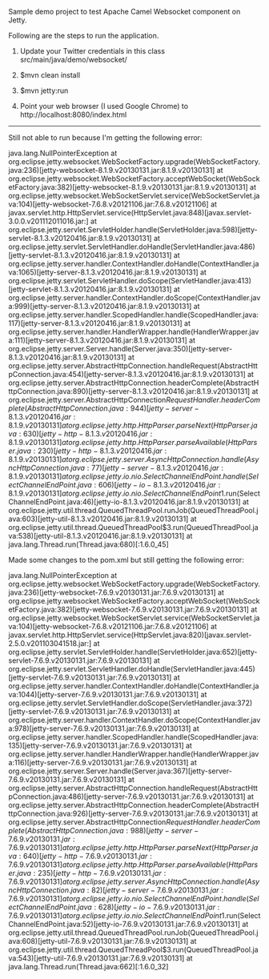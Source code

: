 Sample demo project to test Apache Camel Websocket component on Jetty. 

Following are the steps to run the application. 

1. Update your Twitter credentials in this class src/main/java/demo/websocket/

2. $mvn clean install 

3. $mvn jetty:run 

4. Point your web browser (I used Google Chrome) to
   http://localhost:8080/index.html  



--- 

Still not able to run because I'm getting the following error: 


java.lang.NullPointerException
	at org.eclipse.jetty.websocket.WebSocketFactory.upgrade(WebSocketFactory.java:236)[jetty-websocket-8.1.9.v20130131.jar:8.1.9.v20130131]
	at org.eclipse.jetty.websocket.WebSocketFactory.acceptWebSocket(WebSocketFactory.java:382)[jetty-websocket-8.1.9.v20130131.jar:8.1.9.v20130131]
	at org.eclipse.jetty.websocket.WebSocketServlet.service(WebSocketServlet.java:104)[jetty-websocket-7.6.8.v20121106.jar:7.6.8.v20121106]
	at javax.servlet.http.HttpServlet.service(HttpServlet.java:848)[javax.servlet-3.0.0.v201112011016.jar:]
	at org.eclipse.jetty.servlet.ServletHolder.handle(ServletHolder.java:598)[jetty-servlet-8.1.3.v20120416.jar:8.1.9.v20130131]
	at org.eclipse.jetty.servlet.ServletHandler.doHandle(ServletHandler.java:486)[jetty-servlet-8.1.3.v20120416.jar:8.1.9.v20130131]
	at org.eclipse.jetty.server.handler.ContextHandler.doHandle(ContextHandler.java:1065)[jetty-server-8.1.3.v20120416.jar:8.1.9.v20130131]
	at org.eclipse.jetty.servlet.ServletHandler.doScope(ServletHandler.java:413)[jetty-servlet-8.1.3.v20120416.jar:8.1.9.v20130131]
	at org.eclipse.jetty.server.handler.ContextHandler.doScope(ContextHandler.java:999)[jetty-server-8.1.3.v20120416.jar:8.1.9.v20130131]
	at org.eclipse.jetty.server.handler.ScopedHandler.handle(ScopedHandler.java:117)[jetty-server-8.1.3.v20120416.jar:8.1.9.v20130131]
	at org.eclipse.jetty.server.handler.HandlerWrapper.handle(HandlerWrapper.java:111)[jetty-server-8.1.3.v20120416.jar:8.1.9.v20130131]
	at org.eclipse.jetty.server.Server.handle(Server.java:350)[jetty-server-8.1.3.v20120416.jar:8.1.9.v20130131]
	at org.eclipse.jetty.server.AbstractHttpConnection.handleRequest(AbstractHttpConnection.java:454)[jetty-server-8.1.3.v20120416.jar:8.1.9.v20130131]
	at org.eclipse.jetty.server.AbstractHttpConnection.headerComplete(AbstractHttpConnection.java:890)[jetty-server-8.1.3.v20120416.jar:8.1.9.v20130131]
	at org.eclipse.jetty.server.AbstractHttpConnection$RequestHandler.headerComplete(AbstractHttpConnection.java:944)[jetty-server-8.1.3.v20120416.jar:8.1.9.v20130131]
	at org.eclipse.jetty.http.HttpParser.parseNext(HttpParser.java:630)[jetty-http-8.1.3.v20120416.jar:8.1.9.v20130131]
	at org.eclipse.jetty.http.HttpParser.parseAvailable(HttpParser.java:230)[jetty-http-8.1.3.v20120416.jar:8.1.9.v20130131]
	at org.eclipse.jetty.server.AsyncHttpConnection.handle(AsyncHttpConnection.java:77)[jetty-server-8.1.3.v20120416.jar:8.1.9.v20130131]
	at org.eclipse.jetty.io.nio.SelectChannelEndPoint.handle(SelectChannelEndPoint.java:606)[jetty-io-8.1.3.v20120416.jar:8.1.9.v20130131]
	at org.eclipse.jetty.io.nio.SelectChannelEndPoint$1.run(SelectChannelEndPoint.java:46)[jetty-io-8.1.3.v20120416.jar:8.1.9.v20130131]
	at org.eclipse.jetty.util.thread.QueuedThreadPool.runJob(QueuedThreadPool.java:603)[jetty-util-8.1.3.v20120416.jar:8.1.9.v20130131]
	at org.eclipse.jetty.util.thread.QueuedThreadPool$3.run(QueuedThreadPool.java:538)[jetty-util-8.1.3.v20120416.jar:8.1.9.v20130131]
	at java.lang.Thread.run(Thread.java:680)[:1.6.0_45]



Made some changes to the pom.xml but still getting the following error: 

java.lang.NullPointerException
	at org.eclipse.jetty.websocket.WebSocketFactory.upgrade(WebSocketFactory.java:236)[jetty-websocket-7.6.9.v20130131.jar:7.6.9.v20130131]
	at org.eclipse.jetty.websocket.WebSocketFactory.acceptWebSocket(WebSocketFactory.java:382)[jetty-websocket-7.6.9.v20130131.jar:7.6.9.v20130131]
	at org.eclipse.jetty.websocket.WebSocketServlet.service(WebSocketServlet.java:104)[jetty-websocket-7.6.8.v20121106.jar:7.6.8.v20121106]
	at javax.servlet.http.HttpServlet.service(HttpServlet.java:820)[javax.servlet-2.5.0.v201103041518.jar:]
	at org.eclipse.jetty.servlet.ServletHolder.handle(ServletHolder.java:652)[jetty-servlet-7.6.9.v20130131.jar:7.6.9.v20130131]
	at org.eclipse.jetty.servlet.ServletHandler.doHandle(ServletHandler.java:445)[jetty-servlet-7.6.9.v20130131.jar:7.6.9.v20130131]
	at org.eclipse.jetty.server.handler.ContextHandler.doHandle(ContextHandler.java:1044)[jetty-server-7.6.9.v20130131.jar:7.6.9.v20130131]
	at org.eclipse.jetty.servlet.ServletHandler.doScope(ServletHandler.java:372)[jetty-servlet-7.6.9.v20130131.jar:7.6.9.v20130131]
	at org.eclipse.jetty.server.handler.ContextHandler.doScope(ContextHandler.java:978)[jetty-server-7.6.9.v20130131.jar:7.6.9.v20130131]
	at org.eclipse.jetty.server.handler.ScopedHandler.handle(ScopedHandler.java:135)[jetty-server-7.6.9.v20130131.jar:7.6.9.v20130131]
	at org.eclipse.jetty.server.handler.HandlerWrapper.handle(HandlerWrapper.java:116)[jetty-server-7.6.9.v20130131.jar:7.6.9.v20130131]
	at org.eclipse.jetty.server.Server.handle(Server.java:367)[jetty-server-7.6.9.v20130131.jar:7.6.9.v20130131]
	at org.eclipse.jetty.server.AbstractHttpConnection.handleRequest(AbstractHttpConnection.java:486)[jetty-server-7.6.9.v20130131.jar:7.6.9.v20130131]
	at org.eclipse.jetty.server.AbstractHttpConnection.headerComplete(AbstractHttpConnection.java:926)[jetty-server-7.6.9.v20130131.jar:7.6.9.v20130131]
	at org.eclipse.jetty.server.AbstractHttpConnection$RequestHandler.headerComplete(AbstractHttpConnection.java:988)[jetty-server-7.6.9.v20130131.jar:7.6.9.v20130131]
	at org.eclipse.jetty.http.HttpParser.parseNext(HttpParser.java:640)[jetty-http-7.6.9.v20130131.jar:7.6.9.v20130131]
	at org.eclipse.jetty.http.HttpParser.parseAvailable(HttpParser.java:235)[jetty-http-7.6.9.v20130131.jar:7.6.9.v20130131]
	at org.eclipse.jetty.server.AsyncHttpConnection.handle(AsyncHttpConnection.java:82)[jetty-server-7.6.9.v20130131.jar:7.6.9.v20130131]
	at org.eclipse.jetty.io.nio.SelectChannelEndPoint.handle(SelectChannelEndPoint.java:628)[jetty-io-7.6.9.v20130131.jar:7.6.9.v20130131]
	at org.eclipse.jetty.io.nio.SelectChannelEndPoint$1.run(SelectChannelEndPoint.java:52)[jetty-io-7.6.9.v20130131.jar:7.6.9.v20130131]
	at org.eclipse.jetty.util.thread.QueuedThreadPool.runJob(QueuedThreadPool.java:608)[jetty-util-7.6.9.v20130131.jar:7.6.9.v20130131]
	at org.eclipse.jetty.util.thread.QueuedThreadPool$3.run(QueuedThreadPool.java:543)[jetty-util-7.6.9.v20130131.jar:7.6.9.v20130131]
	at java.lang.Thread.run(Thread.java:662)[:1.6.0_32]


